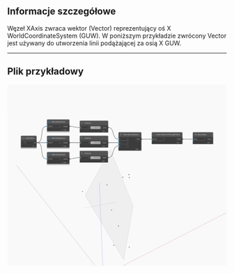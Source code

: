 ## Informacje szczegółowe
Węzeł XAxis zwraca wektor (Vector) reprezentujący oś X WorldCoordinateSystem (GUW). W poniższym przykładzie zwrócony Vector jest używany do utworzenia linii podążającej za osią X GUW.
___
## Plik przykładowy

![XAxis](./Autodesk.DesignScript.Geometry.Plane.XAxis_img.jpg)

